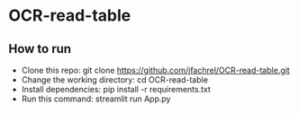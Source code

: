 # OCR-read-table
 
## How to run
- Clone this repo: git clone https://github.com/jfachrel/OCR-read-table.git
- Change the working directory: cd OCR-read-table
- Install dependencies: pip install -r requirements.txt
- Run this command: streamlit run App.py
